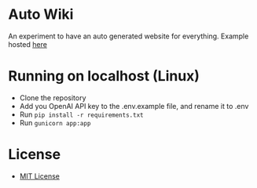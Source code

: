# Auto Wiki
An experiment to have an auto generated website for everything.
Example hosted [here](http://chatrpi.com)

# Running on localhost (Linux)
- Clone the repository
- Add you OpenAI API key to the .env.example file, and rename it to .env
- Run ```pip install -r requirements.txt```
- Run ```gunicorn app:app```

# License
- [MIT License](LICENSE.md)
